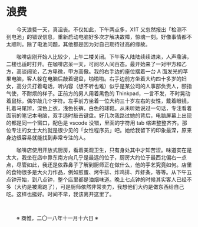 # 浪费

&emsp;&emsp;今天浪费一天，真沮丧。不仅如此，下午两点多，X1T 又忽然报出「检测不到电池」的错误信息，重新启动电脑好多次才解决故障，惊魂一刻。好像事情都不太顺利。除了电池问题，其他都是因为对自己期待过高的缘故。

&emsp;&emsp;咖啡店刚开始人比较少，上午二楼关闭。下午客人陆陆续续进来，人声鼎沸，二楼也适时打开。在咖啡店呆一天，可阅尽人间百态。最开始来了一对甲方和乙方，高谈阔论，乙方卑微，甲方高傲。我的右手边的座位摆着一台 A 面发光的苹果电脑，客人躲在电脑后敲着键盘，啪啪啪。右手边前方坐着大约四十多岁的妇女，高分贝打着电话，听内容（想不听也难）似乎是某公司的人事部负责人，颐指气使，不耐烦的样子。正前方的男人用着黑色的 Thinkpad，一言不发，不时晃动着鼠标，偶尔敲几个字符。左手前方坐着一位大约三十岁左右的女性，戴着眼镜，扎着马尾辫，深色上衣，浅色长裤，白色的球鞋。从未听她说过一句话，专注看着面前的笔记本电脑，双手适时敲击键盘。好几次我路过她的背后，电脑屏幕上出现的都是同一个窗口，配色是 vscode 没错，里面的字符用 tab 缩进整整齐齐。那位专注的女士大约就是很少见的「女性程序员」吧。她给我留下的印象最深，原来身边很容易就能找到非常专注的人。

&emsp;&emsp;咖啡店使用开放式厨房，看着美观卫生，只有身处其中才知苦涩。味道实在是太大，我坐在店中靠东南方向几乎是最远的位子，厨房大约位于最西北偏右一点点，尽管如此，我还是依靠鼻子了解到厨师正在做什么，他的手艺究竟如何。店里的食物很多是大火力作品，例如煎蛋、烤牛排、炸鸡排、炸虾条，等等。从下午五点钟开始，到八点钟，整个店里都是油烟味道。晚上七点钟的时候其实客人已经不多（大约是被熏跑了），可是厨师依然非常卖力，我想他们大约是做东西给自己吃。这样也挺好。时间不早，我该离开这里了。

&emsp;&emsp;

&emsp;&emsp;※ 商惟，二〇一八年十一月十六日 ※